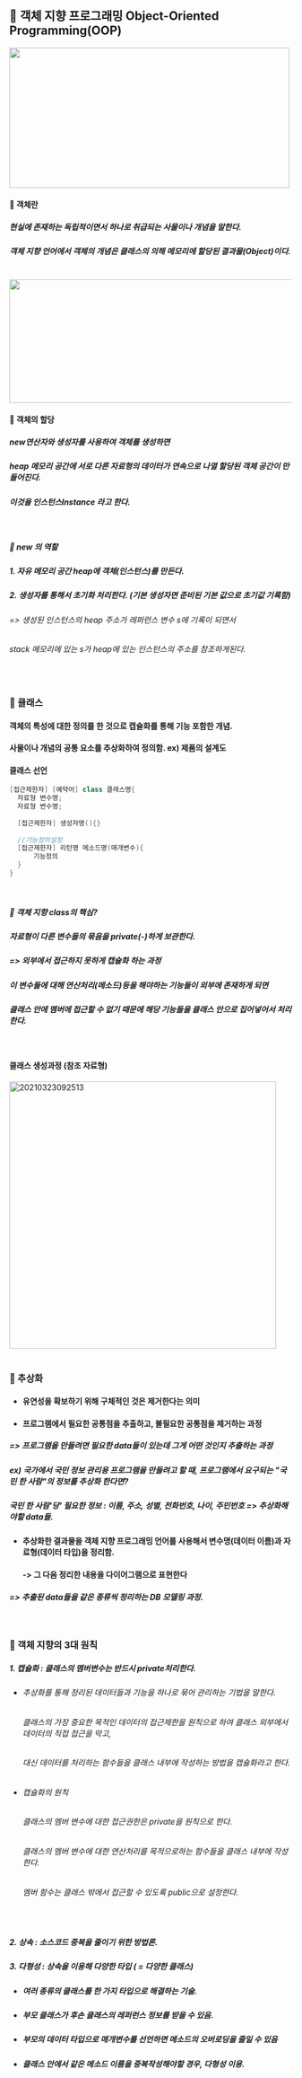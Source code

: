 ## :pushpin: 객체 지향 프로그래밍 Object-Oriented Programming(OOP)

<img width="500" height="250" src="https://user-images.githubusercontent.com/74708028/112074532-dc875780-8bb9-11eb-8127-cdbc71a02607.jpg">

#### :round_pushpin: 객체란
##### 현실에 존재하는 독립적이면서 하나로 취급되는 사물이나 개념을 말한다. 
##### 객체 지향 언어에서 객체의 개념은 클래스의 의해 메모리에 할당된 결과물(Object)이다.

<br>

<img width="600" height="220" src="https://user-images.githubusercontent.com/74708028/112074753-53245500-8bba-11eb-88f8-5d4141f8ee9b.jpg"/>

#### :round_pushpin: 객체의 할당
##### new연산자와 생성자를 사용하여 객체를 생성하면 
##### heap 메모리 공간에 서로 다른 자료형의 데이터가 연속으로 나열 할당된 객체 공간이 만들어진다.
##### 이것을 인스턴스Instance 라고 한다.

<br>

##### :triangular_flag_on_post:  **new** 의 역할 
##### 1. 자유 메모리 공간 heap에 객체(인스턴스)를 만든다.
##### 2. 생성자를 통해서 초기화 처리한다. (기본 생성자면 준비된 기본 값으로 초기값 기록함)
###### => 생성된 인스턴스의 heap 주소가 레퍼런스 변수 s에 기록이 되면서 
######    stack 메모리에 있는 s가 heap에 있는 인스턴스의 주소를 참조하게된다. 

<br>

### :round_pushpin: 클래스
#### 객체의 특성에 대한 정의를 한 것으로 캡슐화를 통해 기능 포함한 개념. 
#### 사물이나 개념의 공통 요소를 추상화하여 정의함. ex) 제품의 설계도
#### 클래스 선언
```java
[접근제한자] [예약어] class 클래스명{
  자료형 변수명;
  자료형 변수명;
  
  [접근제한자] 생성자명(){}
  
  //기능정의설정
  [접근제한자] 리턴명 메소드명(매개변수){
      기능정의
  }
}
```
<br>

##### :triangular_flag_on_post: 객체 지향 class의 핵심?
##### 자료형이 다른 변수들의 묶음을 private(-)하게 보관한다. 
##### => 외부에서 접근하지 못하게 캡슐화 하는 과정
##### 이 변수들에 대해 연산처리(메소드)등을 해야하는 기능들이 외부에 존재하게 되면 
##### 클래스 안에 멤버에 접근할 수 없기 때문에 해당 기능들을 클래스 안으로 집어넣어서 처리한다. 

<br>

#### 클래스 생성과정 (참조 자료형)
<img width="476" alt="20210323092513" src="https://user-images.githubusercontent.com/74708028/112074506-caa5b480-8bb9-11eb-9326-a00735520fb4.png">


<br>
<br>

### :round_pushpin: 추상화
* #### 유연성을 확보하기 위해 구체적인 것은 제거한다는 의미
* #### 프로그램에서 필요한 공통점을 추출하고, 불필요한 공통점을 제거하는 과정
#####      => 프로그램을 만들려면 필요한 data들이 있는데 그게 어떤 것인지 추출하는 과정
#####      ex) 국가에서 국민 정보 관리용 프로그램을 만들려고 할 때, 프로그램에서 요구되는 "국민 한 사람"의 정보를 추상화 한다면?
#####           국민 한 사람'당' 필요한 정보 : 이름, 주소, 성별, 전화번호, 나이, 주민번호 => 추상화해야할 data들.
* #### 추상화한 결과물을 객체 지향 프로그래밍 언어를 사용해서 변수명(데이터 이름)과 자료형(데이터 타입)을 정리함. 
  #### -> 그 다음 정리한 내용을 다이어그램으로 표현한다
#####      => 추출된 data들을 같은 종류씩 정리하는 ***DB 모델링*** 과정.

<br>

### :round_pushpin: 객체 지향의 3대 원칙
##### 1. 캡슐화 : 클래스의 멤버변수는 반드시 private처리한다.
* ###### 추상화를 통해 정리된 데이터들과 기능을 하나로 묶어 관리하는 기법을 말한다.
  ###### 클래스의 가장 중요한 목적인 데이터의 접근제한을 원칙으로 하여 클래스 외부에서 데이터의 직접 접근을 막고, 
  ###### 대신 데이터를 처리하는 함수들을 클래스 내부에 작성하는 방법을 캡슐화라고 한다. 
* ###### 캡슐화의 원칙 
  ###### 클래스의 멤버 변수에 대한 접근권한은 private을 원칙으로 한다. 
  ###### 클래스의 멤버 변수에 대한 연산처리를 목적으로하는 함수들을 클래스 내부에 작성한다.
  ###### 멤버 함수는 클래스 밖에서 접근할 수 있도록 public으로 설정한다. 
  
  <br>
  
##### 2. 상속 : 소스코드 중복을 줄이기 위한 방법론.
##### 3. 다형성 : 상속을 이용해 다양한 타입 ( = 다양한 클래스)
* #####         여러 종류의 클래스를 한 가지 타입으로 해결하는 기술.
* #####         부모 클래스가 후손 클래스의 레퍼런스 정보를 받을 수 있음.
* #####         부모의 데이터 타입으로 매개변수를 선언하면 메소드의 오버로딩을 줄일 수 있음
* #####         클래스 안에서 같은 메소드 이름을 중복작성해야할 경우, 다형성 이용.
